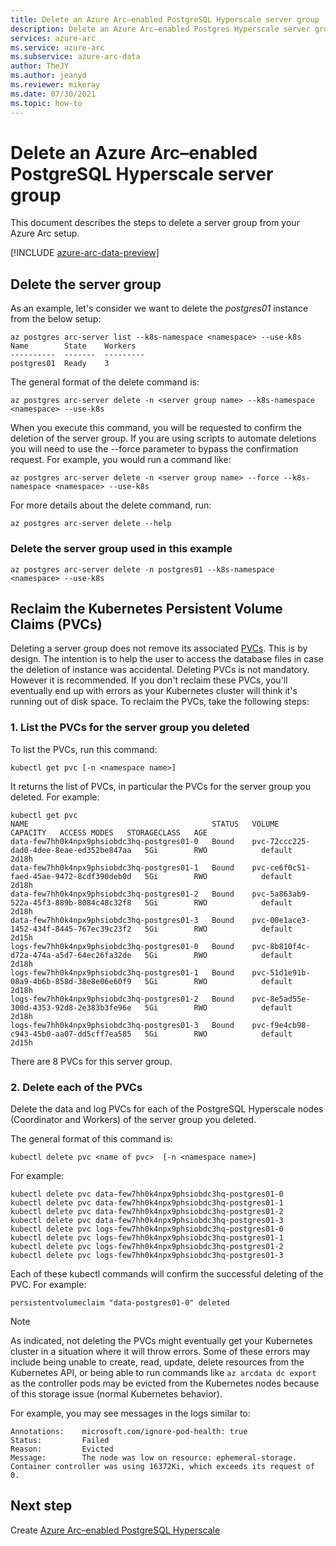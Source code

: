 ```yaml
---
title: Delete an Azure Arc–enabled PostgreSQL Hyperscale server group
description: Delete an Azure Arc–enabled Postgres Hyperscale server group
services: azure-arc
ms.service: azure-arc
ms.subservice: azure-arc-data
author: TheJY
ms.author: jeanyd
ms.reviewer: mikeray
ms.date: 07/30/2021
ms.topic: how-to
---
```


# Delete an Azure Arc–enabled PostgreSQL Hyperscale server group

This document describes the steps to delete a server group from your Azure Arc setup.

[!INCLUDE [azure-arc-data-preview](../../../includes/azure-arc-data-preview.md)]

## Delete the server group

As an example, let's consider we want to delete the _postgres01_ instance from the below setup:

```azurecli
az postgres arc-server list --k8s-namespace <namespace> --use-k8s
Name        State    Workers
----------  -------  ---------
postgres01  Ready    3
```

The general format of the delete command is:
```azurecli
az postgres arc-server delete -n <server group name> --k8s-namespace <namespace> --use-k8s
```
When you execute this command, you will be requested to confirm the deletion of the server group. If you are using scripts to automate deletions you will need to use the --force parameter to bypass the confirmation request. For example, you would run a command like: 
```azurecli
az postgres arc-server delete -n <server group name> --force --k8s-namespace <namespace> --use-k8s
```

For more details about the delete command, run:
```azurecli
az postgres arc-server delete --help 
```

### Delete the server group used in this example

```azurecli
az postgres arc-server delete -n postgres01 --k8s-namespace <namespace> --use-k8s
```

## Reclaim the Kubernetes Persistent Volume Claims (PVCs)

Deleting a server group does not remove its associated [PVCs](https://kubernetes.io/docs/concepts/storage/persistent-volumes/). This is by design. The intention is to help the user to access the database files in case the deletion of instance was accidental. Deleting PVCs is not mandatory. However it is recommended. If you don't reclaim these PVCs, you'll eventually end up with errors as your Kubernetes cluster will think it's running out of disk space. 
To reclaim the PVCs, take the following steps:

### 1. List the PVCs for the server group you deleted

To list the PVCs, run this command:

```console
kubectl get pvc [-n <namespace name>]
```

It returns the list of PVCs, in particular the PVCs for the server group you deleted. For example:

```output
kubectl get pvc
NAME                                         STATUS   VOLUME                                     CAPACITY   ACCESS MODES   STORAGECLASS   AGE
data-few7hh0k4npx9phsiobdc3hq-postgres01-0   Bound    pvc-72ccc225-dad0-4dee-8eae-ed352be847aa   5Gi        RWO            default        2d18h
data-few7hh0k4npx9phsiobdc3hq-postgres01-1   Bound    pvc-ce6f0c51-faed-45ae-9472-8cdf390deb0d   5Gi        RWO            default        2d18h
data-few7hh0k4npx9phsiobdc3hq-postgres01-2   Bound    pvc-5a863ab9-522a-45f3-889b-8084c48c32f8   5Gi        RWO            default        2d18h
data-few7hh0k4npx9phsiobdc3hq-postgres01-3   Bound    pvc-00e1ace3-1452-434f-8445-767ec39c23f2   5Gi        RWO            default        2d15h
logs-few7hh0k4npx9phsiobdc3hq-postgres01-0   Bound    pvc-8b810f4c-d72a-474a-a5d7-64ec26fa32de   5Gi        RWO            default        2d18h
logs-few7hh0k4npx9phsiobdc3hq-postgres01-1   Bound    pvc-51d1e91b-08a9-4b6b-858d-38e8e06e60f9   5Gi        RWO            default        2d18h
logs-few7hh0k4npx9phsiobdc3hq-postgres01-2   Bound    pvc-8e5ad55e-300d-4353-92d8-2e383b3fe96e   5Gi        RWO            default        2d18h
logs-few7hh0k4npx9phsiobdc3hq-postgres01-3   Bound    pvc-f9e4cb98-c943-45b0-aa07-dd5cff7ea585   5Gi        RWO            default        2d15h
```
There are 8 PVCs for this server group.

### 2. Delete each of the PVCs

Delete the data and log PVCs for each of the PostgreSQL Hyperscale nodes (Coordinator and Workers) of the server group you deleted.

The general format of this command is: 

```console
kubectl delete pvc <name of pvc>  [-n <namespace name>]
```

For example:

```console
kubectl delete pvc data-few7hh0k4npx9phsiobdc3hq-postgres01-0
kubectl delete pvc data-few7hh0k4npx9phsiobdc3hq-postgres01-1
kubectl delete pvc data-few7hh0k4npx9phsiobdc3hq-postgres01-2
kubectl delete pvc data-few7hh0k4npx9phsiobdc3hq-postgres01-3
kubectl delete pvc logs-few7hh0k4npx9phsiobdc3hq-postgres01-0
kubectl delete pvc logs-few7hh0k4npx9phsiobdc3hq-postgres01-1
kubectl delete pvc logs-few7hh0k4npx9phsiobdc3hq-postgres01-2
kubectl delete pvc logs-few7hh0k4npx9phsiobdc3hq-postgres01-3
```

Each of these kubectl commands will confirm the successful deleting of the PVC. For example:

```output
persistentvolumeclaim "data-postgres01-0" deleted
```
  

>[!NOTE]
> As indicated, not deleting the PVCs might eventually get your Kubernetes cluster in a situation where it will throw errors. Some of these errors may include being unable to create, read, update, delete resources from the Kubernetes API, or being able to run commands like `az arcdata dc export` as the controller pods may be evicted from the Kubernetes nodes because of this storage issue (normal Kubernetes behavior).
>
> For example, you may see messages in the logs similar to:  
> ```output
> Annotations:    microsoft.com/ignore-pod-health: true  
> Status:         Failed  
> Reason:         Evicted  
> Message:        The node was low on resource: ephemeral-storage. Container controller was using 16372Ki, which exceeds its request of 0.
> ```
    
## Next step
Create [Azure Arc–enabled PostgreSQL Hyperscale](create-postgresql-hyperscale-server-group.md)
